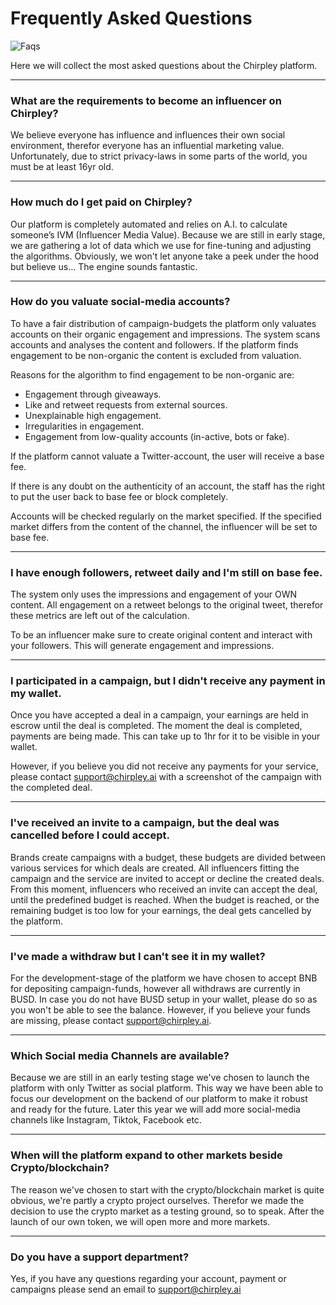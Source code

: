 # Frequently Asked Questions

![Faqs](\_static/images/faqs.png)

Here we will collect the most asked questions about the Chirpley platform.

***

### What are the requirements to become an influencer on Chirpley?

We believe everyone has influence and influences their own social environment, therefor everyone has an influential marketing value. Unfortunately, due to strict privacy-laws in some parts of the world, you must be at least 16yr old.

***

### How much do I get paid on Chirpley?&#x20;

Our platform is completely automated and relies on A.I. to calculate someone’s IVM (Influencer Media Value). Because we are still in early stage, we are gathering a lot of data which we use for fine-tuning and adjusting the algorithms. Obviously, we won't let anyone take a peek under the hood but believe us... The engine sounds fantastic.

***

### How do you valuate social-media accounts?&#x20;

To have a fair distribution of campaign-budgets the platform only valuates accounts on their organic engagement and impressions. The system scans accounts and analyses the content and followers. If the platform finds engagement to be non-organic the content is excluded from valuation.

Reasons for the algorithm to find engagement to be non-organic are:

* Engagement through giveaways.
* Like and retweet requests from external sources.
* Unexplainable high engagement.
* Irregularities in engagement.
* Engagement from low-quality accounts (in-active, bots or fake).

If the platform cannot valuate a Twitter-account, the user will receive a base fee.

If there is any doubt on the authenticity of an account, the staff has the right to put the user back to base fee or block completely.

Accounts will be checked regularly on the market specified. If the specified market differs from the content of the channel, the influencer will be set to base fee.

***

### I have enough followers, retweet daily and I'm still on base fee.

The system only uses the impressions and engagement of your OWN content. All engagement on a retweet belongs to the original tweet, therefor these metrics are left out of the calculation.

To be an influencer make sure to create original content and interact with your followers. This will generate engagement and impressions.

***  

### I participated in a campaign, but I didn't receive any payment in my wallet.

Once you have accepted a deal in a campaign, your earnings are held in escrow until the deal is completed. The moment the deal is completed, payments are being made. This can take up to 1hr for it to be visible in your wallet.

However, if you believe you did not receive any payments for your service, please contact [support@chirpley.ai](mailto:support@chirpley.ai) with a screenshot of the campaign with the completed deal.

***

### I've received an invite to a campaign, but the deal was cancelled before I could accept.

Brands create campaigns with a budget, these budgets are divided between various services for which deals are created. All influencers fitting the campaign and the service are invited to accept or decline the created deals. From this moment, influencers who received an invite can accept the deal, until the predefined budget is reached. When the budget is reached, or the remaining budget is too low for your earnings, the deal gets cancelled by the platform.

***

### I've made a withdraw but I can't see it in my wallet?

For the development-stage of the platform we have chosen to accept BNB for depositing campaign-funds, however all withdraws are currently in BUSD. In case you do not have BUSD setup in your wallet, please do so as you won't be able to see the balance. However, if you believe your funds are missing, please contact [support@chirpley.ai](mailto:support@chirpley.ai).

***

### Which Social media Channels are available?&#x20;

Because we are still in an early testing stage we've chosen to launch the platform with only Twitter as social platform. This way we have been able to focus our development on the backend of our platform to make it robust and ready for the future. Later this year we will add more social-media channels like Instagram, Tiktok, Facebook etc.

***

### When will the platform expand to other markets beside Crypto/blockchain?

The reason we've chosen to start with the crypto/blockchain market is quite obvious, we're partly a crypto project ourselves. Therefor we made the decision to use the crypto market as a testing ground, so to speak. After the launch of our own token, we will open more and more markets.

***

### Do you have a support department?

Yes, if you have any questions regarding your account, payment or campaigns please send an email to [support@chirpley.ai](mailto:support@chirpley.ai)
